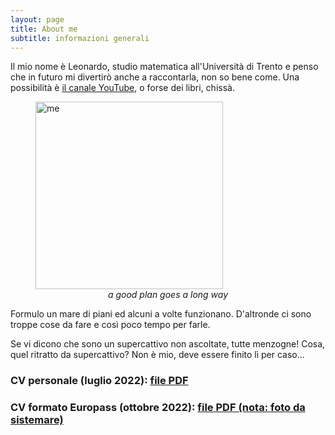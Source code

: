 ```yaml
---
layout: page
title: About me
subtitle: informazioni generali
---
```


Il mio nome è Leonardo, studio matematica all'Università di Trento e penso che in futuro mi divertirò anche a raccontarla, non so bene come. Una possibilità è [il canale YouTube](https://www.youtube.com/channel/UCO1l67JZBNiNEA2cb8M1fbQ), o forse dei libri, chissà.

<figure>
  <img src="https://user-images.githubusercontent.com/64229723/193805618-de2d2594-bd61-48d5-ace9-893dc562eb0c.jpg" alt="me" class="center" width="300"/>
  <figcaption><center><em>a good plan goes a long way</em></center></figcaption>
</figure>

Formulo un mare di piani ed alcuni a volte funzionano. D'altronde ci sono troppe cose da fare e così poco tempo per farle.

Se vi dicono che sono un supercattivo non ascoltate, tutte menzogne! Cosa, quel ritratto da supercattivo? Non è mio, deve essere finito lì per caso...

### CV personale (luglio 2022): [file PDF](https://github.com/PlasmaStark/plasmastark.github.io/files/9717012/CV.personale.pdf)


### CV formato Europass (ottobre 2022): [file PDF (nota: foto da sistemare)](https://github.com/PlasmaStark/plasmastark.github.io/files/9717015/CVlongboy.pdf)





